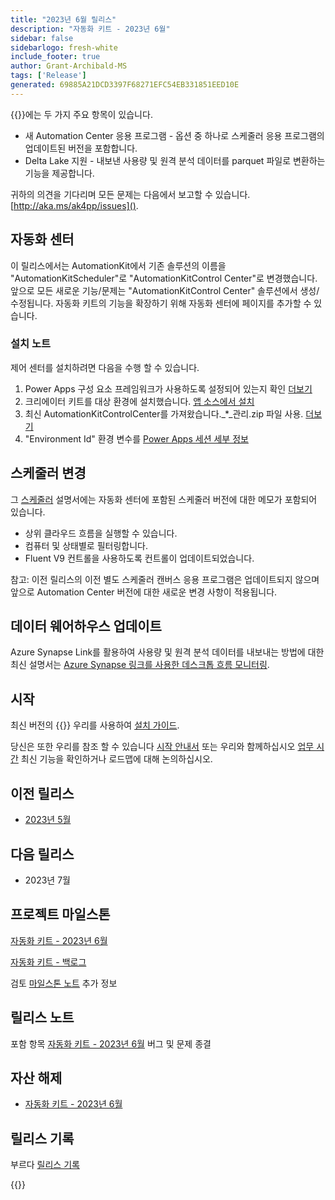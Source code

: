 ```yaml
---
title: "2023년 6월 릴리스"
description: "자동화 키트 - 2023년 6월"
sidebar: false
sidebarlogo: fresh-white
include_footer: true
author: Grant-Archibald-MS
tags: ['Release']
generated: 69885A21DCD3397F68271EFC54EB331851EED10E
---
```


{{<product-name>}}에는 두 가지 주요 항목이 있습니다.

- 새 Automation Center 응용 프로그램 - 옵션 중 하나로 스케줄러 응용 프로그램의 업데이트된 버전을 포함합니다.
- Delta Lake 지원 - 내보낸 사용량 및 원격 분석 데이터를 parquet 파일로 변환하는 기능을 제공합니다.

귀하의 의견을 기다리며 모든 문제는 다음에서 보고할 수 있습니다. [http://aka.ms/ak4pp/issues]().

## 자동화 센터

이 릴리스에서는 AutomationKit에서 기존 솔루션의 이름을 "AutomationKitScheduler"로 "AutomationKitControl Center"로 변경했습니다. 앞으로 모든 새로운 기능/문제는 "AutomationKitControl Center" 솔루션에서 생성/수정됩니다. 자동화 키트의 기능을 확장하기 위해 자동화 센터에 페이지를 추가할 수 있습니다.

### 설치 노트

제어 센터를 설치하려면 다음을 수행 할 수 있습니다.

1. Power Apps 구성 요소 프레임워크가 사용하도록 설정되어 있는지 확인 <a href="https://learn.microsoft.com/power-apps/developer/component-framework/component-framework-for-canvas-apps#enable-the-power-apps-component-framework-feature" target="_blank">더보기</a>
2. 크리에이터 키트를 대상 환경에 설치했습니다. <a href="https://appsource.microsoft.com/product/dynamics-365/microsoftpowercatarch.creatorkit1" target="_blank">앱 소스에서 설치</a>
3. 최신 AutomationKitControlCenter를 가져왔습니다._*_관리.zip 파일 사용. <a href='https://learn.microsoft.com/power-apps/maker/data-platform/import-update-export-solutions' target="_blank">더보기</a>
4. "Environment Id" 환경 변수를 [Power Apps 세션 세부 정보](https://learn.microsoft.com/power-apps/maker/canvas-apps/get-sessionid)

## 스케줄러 변경

그 [스케줄러](/ko/features/scheduler) 설명서에는 자동화 센터에 포함된 스케줄러 버전에 대한 메모가 포함되어 있습니다.

- 상위 클라우드 흐름을 실행할 수 있습니다.
- 컴퓨터 및 상태별로 필터링합니다.
- Fluent V9 컨트롤을 사용하도록 컨트롤이 업데이트되었습니다.

참고: 이전 릴리스의 이전 별도 스케줄러 캔버스 응용 프로그램은 업데이트되지 않으며 앞으로 Automation Center 버전에 대한 새로운 변경 사항이 적용됩니다.

## 데이터 웨어하우스 업데이트

Azure Synapse Link를 활용하여 사용량 및 원격 분석 데이터를 내보내는 방법에 대한 최신 설명서는 [Azure Synapse 링크를 사용한 데스크톱 흐름 모니터링](https://github.com/microsoft/powercat-automation-kit/tree/main/AutomationKit_Flow_BYODL).

## 시작

최신 버전의 {{<product-name>}} 우리를 사용하여 [설치 가이드](/ko/get-started/install).

당신은 또한 우리를 참조 할 수 있습니다 [시작 안내서](/ko/get-started) 또는 우리와 함께하십시오 [업무 시간](/ko/office-hours) 최신 기능을 확인하거나 로드맵에 대해 논의하십시오.

## 이전 릴리스

- [2023년 5월](/ko/releases/may-2023)

## 다음 릴리스

- 2023년 7월

## 프로젝트 마일스톤

[자동화 키트 - 2023년 6월](https://github.com/orgs/microsoft/projects/486/views/13)

[자동화 키트 - 백로그](https://github.com/orgs/microsoft/projects/486/views/1)

검토 [마일스톤 노트](/ko/releases/milestones) 추가 정보

## 릴리스 노트

포함 항목 [자동화 키트 - 2023년 6월](https://github.com/microsoft/powercat-automation-kit/releases/tag/AutomationKit-June2023) 버그 및 문제 종결

## 자산 해제

- [자동화 키트 - 2023년 6월](https://github.com/microsoft/powercat-automation-kit/releases/tag/AutomationKit-June2023)

## 릴리스 기록

부르다 [릴리스 기록](/ko/releases)

{{<questions name="/content/ko/releases/june-2023.json" completed="피드백을 제공해 주셔서 감사합니다." showNavigationButtons="false" locale="ko">}}
